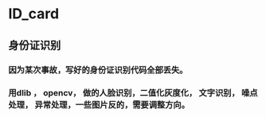 # ID_card
## 身份证识别
### 因为某次事故，写好的身份证识别代码全部丢失。
### 用dlib ， opencv， 做的人脸识别，二值化灰度化， 文字识别， 噪点处理， 异常处理，一些图片反的，需要调整方向。
